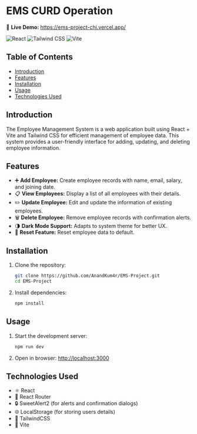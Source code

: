 # EMS CURD Operation

🔗 **Live Demo:** https://ems-project-chi.vercel.app/

![React](https://img.shields.io/badge/React-18-blue?logo=react)
![Tailwind CSS](https://img.shields.io/badge/TailwindCSS-3-blueviolet?logo=tailwindcss)
![Vite](https://img.shields.io/badge/Vite-Fast-yellow?logo=vite)

## Table of Contents
- [Introduction](#introduction)
- [Features](#features)
- [Installation](#installation)
- [Usage](#usage)
- [Technologies Used](#technologies-used)

## Introduction
The Employee Management System is a web application built using React + Vite and Tailwind CSS for efficient management of employee data. This system provides a user-friendly interface for adding, updating, and deleting employee information.

## Features
- ➕ **Add Employee:** Create employee records with name, email, salary, and joining date.
- 📋 **View Employees:**  Display a list of all employees with their details.
- ✏️ **Update Employee:** Edit and update the information of existing employees.
- 🗑️ **Delete Employee:** Remove employee records with confirmation alerts.
- 🌗 **Dark Mode Support:** Adapts to system theme for better UX.
- 🔄 **Reset Feature:** Reset employee data to default.

## Installation
1. Clone the repository:
    ```bash
    git clone https://github.com/AnandKum4r/EMS-Project.git
    cd EMS-Project
    ```

2. Install dependencies:
    ```bash
    npm install
    ```

## Usage
1. Start the development server:
    ```bash
    npm run dev
    ```

2. Open in browser:
    [http://localhost:3000](http://localhost:3000)

## Technologies Used
- ⚛️ React
- 🧭 React Router
- 🔒 SweetAlert2 (for alerts and confirmation dialogs)
- 🌐 LocalStorage (for storing users details)
- 💨 TailwindCSS
- 🚀 Vite
